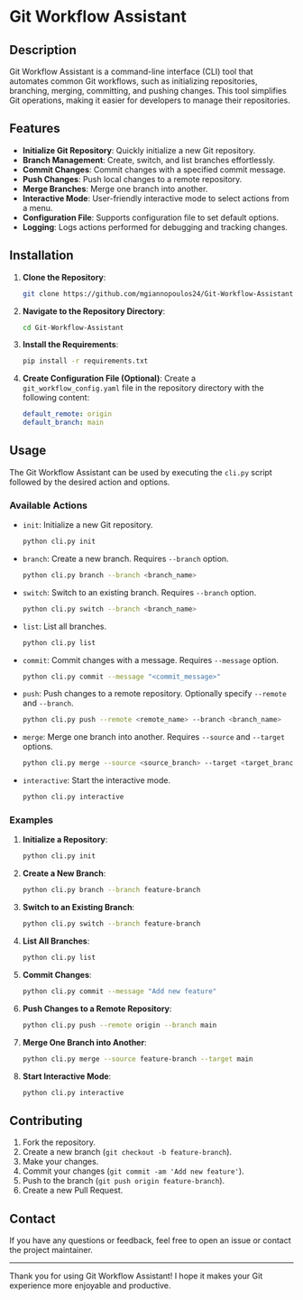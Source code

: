 # Git Workflow Assistant

## Description
Git Workflow Assistant is a command-line interface (CLI) tool that automates common Git workflows, such as initializing repositories, branching, merging, committing, and pushing changes. This tool simplifies Git operations, making it easier for developers to manage their repositories.

## Features
- **Initialize Git Repository**: Quickly initialize a new Git repository.
- **Branch Management**: Create, switch, and list branches effortlessly.
- **Commit Changes**: Commit changes with a specified commit message.
- **Push Changes**: Push local changes to a remote repository.
- **Merge Branches**: Merge one branch into another.
- **Interactive Mode**: User-friendly interactive mode to select actions from a menu.
- **Configuration File**: Supports configuration file to set default options.
- **Logging**: Logs actions performed for debugging and tracking changes.

## Installation

1. **Clone the Repository**:
    ```sh
    git clone https://github.com/mgiannopoulos24/Git-Workflow-Assistant.git
    ```

2. **Navigate to the Repository Directory**:
    ```sh
    cd Git-Workflow-Assistant
    ```

3. **Install the Requirements**:
    ```sh
    pip install -r requirements.txt
    ```

4. **Create Configuration File (Optional)**:
    Create a `git_workflow_config.yaml` file in the repository directory with the following content:
    ```yaml
    default_remote: origin
    default_branch: main
    ```

## Usage

The Git Workflow Assistant can be used by executing the `cli.py` script followed by the desired action and options.

### Available Actions

- `init`: Initialize a new Git repository.
    ```sh
    python cli.py init
    ```

- `branch`: Create a new branch. Requires `--branch` option.
    ```sh
    python cli.py branch --branch <branch_name>
    ```

- `switch`: Switch to an existing branch. Requires `--branch` option.
    ```sh
    python cli.py switch --branch <branch_name>
    ```

- `list`: List all branches.
    ```sh
    python cli.py list
    ```

- `commit`: Commit changes with a message. Requires `--message` option.
    ```sh
    python cli.py commit --message "<commit_message>"
    ```

- `push`: Push changes to a remote repository. Optionally specify `--remote` and `--branch`.
    ```sh
    python cli.py push --remote <remote_name> --branch <branch_name>
    ```

- `merge`: Merge one branch into another. Requires `--source` and `--target` options.
    ```sh
    python cli.py merge --source <source_branch> --target <target_branch>
    ```

- `interactive`: Start the interactive mode.
    ```sh
    python cli.py interactive
    ```

### Examples

1. **Initialize a Repository**:
    ```sh
    python cli.py init
    ```

2. **Create a New Branch**:
    ```sh
    python cli.py branch --branch feature-branch
    ```

3. **Switch to an Existing Branch**:
    ```sh
    python cli.py switch --branch feature-branch
    ```

4. **List All Branches**:
    ```sh
    python cli.py list
    ```

5. **Commit Changes**:
    ```sh
    python cli.py commit --message "Add new feature"
    ```

6. **Push Changes to a Remote Repository**:
    ```sh
    python cli.py push --remote origin --branch main
    ```

7. **Merge One Branch into Another**:
    ```sh
    python cli.py merge --source feature-branch --target main
    ```

8. **Start Interactive Mode**:
    ```sh
    python cli.py interactive
    ```

## Contributing

1. Fork the repository.
2. Create a new branch (`git checkout -b feature-branch`).
3. Make your changes.
4. Commit your changes (`git commit -am 'Add new feature'`).
5. Push to the branch (`git push origin feature-branch`).
6. Create a new Pull Request.

## Contact

If you have any questions or feedback, feel free to open an issue or contact the project maintainer.

---

Thank you for using Git Workflow Assistant! I hope it makes your Git experience more enjoyable and productive.
